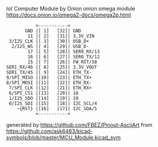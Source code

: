 Iot Computer Module by Onion
onion omega module
https://docs.onion.io/omega2-docs/omega2p.html


	           +-----------+
	       GND |[ 1]   [32]| GND
	        11 |[ 2]   [31]| 3.3V_VIN
	 3/I2S_CLK |[ 3]   [30]| USB_D+
	  2/I2S_WS |[ 4]   [29]| USB_D-
	        17 |[ 5]   [28]| SER0_RX/13
	        16 |[ 6]   [27]| SER0_TX/12
	        15 |[ 7]   [26]| FW_RST/38
	SER1_RX/46 |[ 8]   [25]| 3.3V_VOUT
	SER1_TX/45 |[ 9]   [24]| ETH_TX-
	9/SPI_MISO |[10]   [23]| ETH_TX+
	8/SPI_MOSI |[11]   [22]| ETH_RX-
	 7/SPI_CLK |[12]   [21]| ETH_RX+
	 6/SPI_CS1 |[13]   [20]| 18
	 1/I2S_SDO |[14]   [19]| 19
	 0/I2S_SDI |[15]   [18]| I2C_SCL/4
	    ~{RST} |[16]   [17]| I2C_SDA/5
	           +-----------+


generated by https://github.com/FBEZ/Pinout-AsciiArt from https://github.com/ask6483/kicad-symbols/blob/master/MCU_Module.kicad_sym